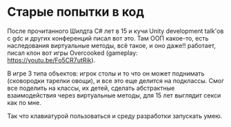 # Старые попытки в код

После прочитанного Шилдта C# лет в 15 и кучи Unity development talk'ов с gdc и других конференций писал вот это.
Там ООП какое-то, есть наследования виртуальные методы, всё такое, и оно даже!! работает, писал клон вот игры Overcooked (gameplay: https://youtu.be/Fo5CR7utRik).

В игре 3 типа объектов: игрок столы и то что он может поднимать (сковородки тарелки овощи), и все это еще делится на подклассы. Смог все поделить на классы, их детей, сделать абстрактные взаимодействия через виртуальные методы, для 15 лет выглядит секси как по мне.

Так что клавиатурой пользоваться и среду разработки запускать умею.
